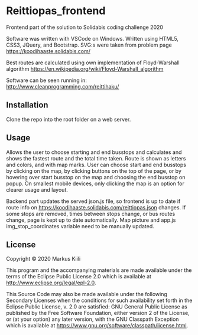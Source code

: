# Reittiopas_frontend

Frontend part of the solution to Solidabis coding challenge 2020

Software was written with VSCode on Windows.
Written using HTML5, CSS3, JQuery, and Bootstrap.
SVG:s were taken from problem page https://koodihaaste.solidabis.com/

Best routes are calculated using own implementation of Floyd-Warshall algorithm 
https://en.wikipedia.org/wiki/Floyd-Warshall_algorithm

Software can be seen running in: http://www.cleanprogramming.com/reittihaku/

## Installation

Clone the repo into the root folder on a web server. 

## Usage

Allows the user to choose starting and end busstops and calculates and shows the fastest route and the total time taken.
Route is shown as letters and colors, and with map marks.
User can choose start and end busstops by clicking on the map, by clicking buttons on the top of the page, or by hovering over start busstop on the map and choosing the end busstop on popup. On smallest mobile devices, only clicking the map is an option for clearer usage and layout.

Backend part updates the served json.js file, so frontend is up to date if route info 
on https://koodihaaste.solidabis.com/reittiopas.json changes.
If some stops are removed, times between stops change, or bus routes change, page is kept up to date automatically.
Map picture and app.js img_stop_coordinates variable need to be manually updated. 

## License

Copyright © 2020 Markus Kiili

This program and the accompanying materials are made available under the
terms of the Eclipse Public License 2.0 which is available at
http://www.eclipse.org/legal/epl-2.0.

This Source Code may also be made available under the following Secondary
Licenses when the conditions for such availability set forth in the Eclipse
Public License, v. 2.0 are satisfied: GNU General Public License as published by
the Free Software Foundation, either version 2 of the License, or (at your
option) any later version, with the GNU Classpath Exception which is available
at https://www.gnu.org/software/classpath/license.html.
